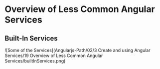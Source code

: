 # Overview of Less Common Angular Services

## Built-In Services

![Some of the Services](Angularjs-Path/02/3 Create and using Angular Services/19 Overview of Less Common Angular Services/builtInServices.png)
